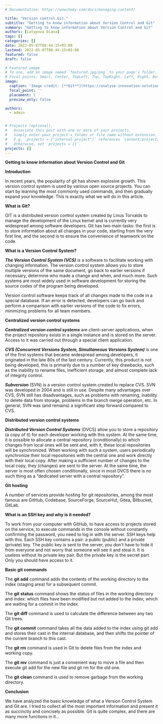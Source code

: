 ```yaml
---
# Documentation: https://wowchemy.com/docs/managing-content/

title: "Version control.Git."
subtitle: "Getting to know information about Version Control and Git"
summary: "Getting to know information about Version Control and Git"
authors: [Latypova Diana]
tags: []
categories: []
date: 2022-05-07T00:44:15+03:00
lastmod: 2022-05-07T00:44:15+03:00
featured: false
draft: false

# Featured image
# To use, add an image named `featured.jpg/png` to your page's folder.
# Focal points: Smart, Center, TopLeft, Top, TopRight, Left, Right, BottomLeft, Bottom, BottomRight.
image:
  caption: 'Image credit: [**Git**](https://analyse-innovation-solution.fr/applications/my_app/files/images/git-versionning-git-checkout-git-merge.jpg)'
  focal_point: ''
  placement: 1
  preview_only: false

authors:
  - admin


# Projects (optional).
#   Associate this post with one or more of your projects.
#   Simply enter your project's folder or file name without extension.
#   E.g. `projects = ["internal-project"]` references `content/project/deep-learning/index.md`.
#   Otherwise, set `projects = []`.
projects: []
---
```


**Getting to know information about Version Control and Git**

**Introduction**

In recent years, the popularity of git has shown explosive growth. This version control system is used by various open source projects. You can start by learning the most commonly used commands, and then gradually expand your knowledge. This is exactly what we will do in this article.

**What is Git?**

GIT is a distributed version control system created by Linus Torvalds to manage the development of the Linux kernel and is currently very widespread among software developers. Git has two main tasks: the first is to store information about all changes in your code, starting from the very first line, and the second is to ensure the convenience of teamwork on the code.

**What is a Version Control System?**

***The Version Control System (VCS)*** is a software to facilitate working with changing information. The version control system allows you to store multiple versions of the same document, go back to earlier versions if necessary, determine who made a change and when, and much more. Such systems are most widely used in software development for storing the source codes of the program being developed.

Version control software keeps track of all changes made to the code in a special database. If an error is detected, developers can go back and perform a comparison with earlier versions of the code to fix errors, minimizing problems for all team members.

**Centralized version control systems**

***Centralized version control systems*** are client-server applications, when the project repository exists in a single instance and is stored on the server. Access to it was carried out through a special client application.

***CVS (Concurrent Versions System, Simultaneous Versions System)*** is one of the first systems that became widespread among developers, it originated in the late 80s of the last century. Currently, this product is not being developed, this is primarily due to a number of key drawbacks, such as the inability to rename files, inefficient storage, and almost complete lack of integrity control.

***Subversion*** (SVN) is a version control system created to replace CVS. SVN was developed in 2004 and is still in use. Despite many advantages over CVS, SVN still has disadvantages, such as problems with renaming, inability to delete data from storage, problems in the branch merge operation, etc. In general, SVN was (and remains) a significant step forward compared to CVS.

**Distributed version control systems**

***Distributed Version Control Systems*** (DVCS) allow you to store a repository (a copy of it) for each developer working with this system. At the same time, it is possible to allocate a central repository (conditionally) to which changes from local ones will be sent and, with it, these local repositories will be synchronized. When working with such a system, users periodically synchronize their local repositories with the central one and work directly with their local copy. After making a sufficient number of changes to the local copy, they (changes) are sent to the server. At the same time, the server is most often chosen conditionally, since in most DVCS there is no such thing as a “dedicated server with a central repository".

**Git hosting**

A number of services provide hosting for git repositories, among the most famous are GitHub, Codebase, SourceForge, SourceHut, Gitea, Bitbucket, GitLab.

**What is an SSH key and why is it needed?**

To work from your computer with GitHub, to have access to projects stored on the service, to execute commands in the console without constantly confirming the password, you need to log in with the server. SSH keys help with this.
Each SSH key contains a pair: a public (public) and a private (private) key. The public key is sent to the server, you don't have to hide it from everyone and not worry that someone will see it and steal it. It is useless without its private key pair. But the private key is the secret part. Only you should have access to it.

**Basic git commands**

The **git add** command adds the contents of the working directory to the index (staging area) for a subsequent commit.

The **git status** command shows the status of files in the working directory and index: which files have been modified but not added to the index; which are waiting for a commit in the index.

The **git diff** command is used to calculate the difference between any two Git trees.

The **git commit** command takes all the data added to the index using git add and stores their cast in the internal database, and then shifts the pointer of the current branch to this cast.

The **git rm** command is used in Git to delete files from the index and working copy.

The **git mv** command is just a convenient way to move a file and then execute git add for the new file and git rm for the old one.

The **git clean** command is used to remove garbage from the working directory.

**Conclusion**

We have analyzed the basic knowledge of what a Version Control System and Git are. I tried to collect all the most important information and present it as succinctly and concisely as possible. Git is quite complex, and there are many more functions in it...